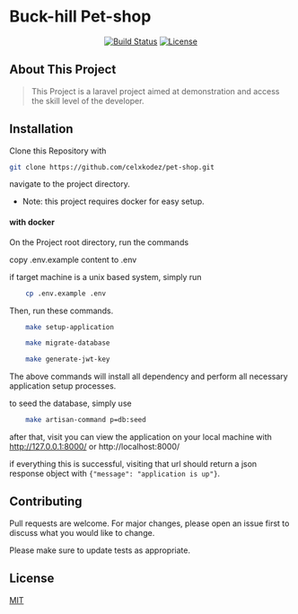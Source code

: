 # Buck-hill Pet-shop

<p align="center">
<a href="https://github.com/laravel/framework/actions"><img src="https://github.com/laravel/framework/workflows/tests/badge.svg" alt="Build Status"></a>
<a href="https://packagist.org/packages/laravel/framework"><img src="https://img.shields.io/packagist/l/laravel/framework" alt="License"></a>
</p>

## About This Project

> This Project is a laravel project aimed at demonstration and access the skill level of the developer. 

## Installation
<p>Clone this Repository with</p>

```bash
git clone https://github.com/celxkodez/pet-shop.git
```
<p>navigate to the project directory.</p>

* Note: this project requires docker for easy setup.

#### with docker
<p>On the Project root directory, run the commands</p>

copy .env.example content to .env

if target machine is a unix based system, simply run
```bash
    cp .env.example .env
```

Then, run these commands.

```bash
    make setup-application
```

```bash
    make migrate-database
```

```bash
    make generate-jwt-key
```

The above commands will install all dependency and perform all necessary
application setup processes.

to seed the database, simply use

```bash
    make artisan-command p=db:seed
```

after that, visit you can view the application on your local machine
with http://127.0.0.1:8000/ or http://localhost:8000/

if everything this is successful, visiting that url should return a json
response object with ``{"message": "application is up"}``.

## Contributing

Pull requests are welcome. For major changes, please open an issue first
to discuss what you would like to change.

Please make sure to update tests as appropriate.

## License

[MIT](https://choosealicense.com/licenses/mit/)
